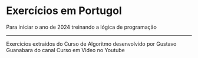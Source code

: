 # Exercícios em Portugol
Para iniciar o ano de 2024 treinando a lógica de programação

<hr>

Exercícios extraidos do Curso de Algoritmo desenvolvido por Gustavo Guanabara do canal Curso em Video no Youtube


